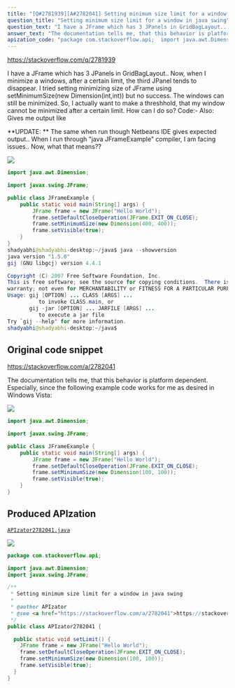 ```yaml
---
title: "[Q#2781939][A#2782041] Setting minimum size limit for a window in java swing"
question_title: "Setting minimum size limit for a window in java swing"
question_text: "I have a JFrame which has 3 JPanels in GridBagLayout.. Now, when I minimize a windows, after a certain limit, the third JPanel tends to disappear. I tried setting minimizing size of JFrame using setMinimumSize(new Dimension(int,int)) but no success. The windows can still be minimized. So, I actually want to make a threshhold, that my window cannot be minimized after a certain limit. How can I do so? Code:- Also: Gives me output like  **UPDATE: ** The same when run though Netbeans IDE gives expected output.. When I run through \"java JFrameExample\" compiler, I am facing issues.. Now, what that means??"
answer_text: "The documentation tells me, that this behavior is platform dependent. Especially, since the following example code works for me as desired in Windows Vista:"
apization_code: "package com.stackoverflow.api;  import java.awt.Dimension; import javax.swing.JFrame;  /**  * Setting minimum size limit for a window in java swing  *  * @author APIzator  * @see <a href=\"https://stackoverflow.com/a/2782041\">https://stackoverflow.com/a/2782041</a>  */ public class APIzator2782041 {    public static void setLimit() {     JFrame frame = new JFrame(\"Hello World\");     frame.setDefaultCloseOperation(JFrame.EXIT_ON_CLOSE);     frame.setMinimumSize(new Dimension(100, 100));     frame.setVisible(true);   } }"
---
```


https://stackoverflow.com/q/2781939

I have a JFrame which has 3 JPanels in GridBagLayout..
Now, when I minimize a windows, after a certain limit, the third JPanel tends to disappear.
I tried setting minimizing size of JFrame using setMinimumSize(new Dimension(int,int)) but no success. The windows can still be minimized.
So, I actually want to make a threshhold, that my window cannot be minimized after a certain limit.
How can I do so?
Code:-
Also:
Gives me output like

**UPDATE: ** The same when run though Netbeans IDE gives expected output.. When I run through &quot;java JFrameExample&quot; compiler, I am facing issues.. Now, what that means??


<div class="code-logo"><img src="/stackoverflow.png" /></div>

```java
import java.awt.Dimension;

import javax.swing.JFrame;

public class JFrameExample {
    public static void main(String[] args) {
        JFrame frame = new JFrame("Hello World");
        frame.setDefaultCloseOperation(JFrame.EXIT_ON_CLOSE);
        frame.setMinimumSize(new Dimension(400, 400));
        frame.setVisible(true);
    }
}
shadyabhi@shadyabhi-desktop:~/java$ java --showversion
java version "1.5.0"
gij (GNU libgcj) version 4.4.1

Copyright (C) 2007 Free Software Foundation, Inc.
This is free software; see the source for copying conditions.  There is NO
warranty; not even for MERCHANTABILITY or FITNESS FOR A PARTICULAR PURPOSE.
Usage: gij [OPTION] ... CLASS [ARGS] ...
          to invoke CLASS.main, or
       gij -jar [OPTION] ... JARFILE [ARGS] ...
          to execute a jar file
Try `gij --help' for more information.
shadyabhi@shadyabhi-desktop:~/java$
```


## Original code snippet

https://stackoverflow.com/a/2782041

The documentation tells me, that this behavior is platform dependent. Especially, since the following example code works for me as desired in Windows Vista:

<div class="code-logo"><img src="/stackoverflow.png" /></div>

```java
import java.awt.Dimension;

import javax.swing.JFrame;

public class JFrameExample {
    public static void main(String[] args) {
        JFrame frame = new JFrame("Hello World");
        frame.setDefaultCloseOperation(JFrame.EXIT_ON_CLOSE);
        frame.setMinimumSize(new Dimension(100, 100));
        frame.setVisible(true);
    }
}
```

## Produced APIzation

[`APIzator2782041.java`](https://github.com/pasqualesalza/apization/raw/main/data/search/APIzator2782041.java)

<div class="code-logo"><img src="/apizator.png" /></div>

```java
package com.stackoverflow.api;

import java.awt.Dimension;
import javax.swing.JFrame;

/**
 * Setting minimum size limit for a window in java swing
 *
 * @author APIzator
 * @see <a href="https://stackoverflow.com/a/2782041">https://stackoverflow.com/a/2782041</a>
 */
public class APIzator2782041 {

  public static void setLimit() {
    JFrame frame = new JFrame("Hello World");
    frame.setDefaultCloseOperation(JFrame.EXIT_ON_CLOSE);
    frame.setMinimumSize(new Dimension(100, 100));
    frame.setVisible(true);
  }
}

```